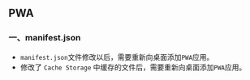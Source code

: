  ## PWA

 ### 一、manifest.json
 * `manifest.json`文件修改以后，需要重新向桌面添加`PWA`应用。
 * 修改了 `Cache Storage` 中缓存的文件后，需要重新向桌面添加`PWA`应用。
